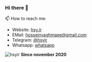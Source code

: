 ### Hi there 👋


 📫 How to reach me:

 - Website: [hsy.ir](https://hsy.ir)
 - EMail: [hosseinyaghmaee@gmail.com](mailto:hosseinyaghmaee@gmail.com)
 - Telegram: [@hsyir](https://t.me/hsy1985)
 - Whatsapp: [whatsapp](https://api.whatsapp.com/send?phone=989370331680&text=Hi,%20)

<p align=left> <img src=https://komarev.com/ghpvc/?username=hsyir alt=hsyir /> <b>Since november 2020</b></p>
